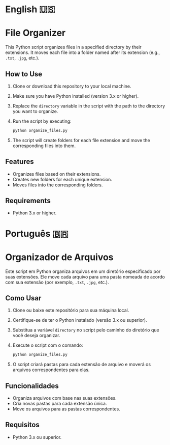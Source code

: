 # English :us:
# File Organizer

This Python script organizes files in a specified directory by their extensions. It moves each file into a folder named after its extension (e.g., `.txt`, `.jpg`, etc.).

## How to Use

1. Clone or download this repository to your local machine.
2. Make sure you have Python installed (version 3.x or higher).
3. Replace the `directory` variable in the script with the path to the directory you want to organize.
4. Run the script by executing:

   ```bash
   python organize_files.py
   ```

5. The script will create folders for each file extension and move the corresponding files into them.

## Features

- Organizes files based on their extensions.
- Creates new folders for each unique extension.
- Moves files into the corresponding folders.

## Requirements

- Python 3.x or higher.

  

# Português :brazil:
# Organizador de Arquivos

Este script em Python organiza arquivos em um diretório especificado por suas extensões. Ele move cada arquivo para uma pasta nomeada de acordo com sua extensão (por exemplo, `.txt`, `.jpg`, etc.).

## Como Usar

1. Clone ou baixe este repositório para sua máquina local.
2. Certifique-se de ter o Python instalado (versão 3.x ou superior).
3. Substitua a variável `directory` no script pelo caminho do diretório que você deseja organizar.
4. Execute o script com o comando:

   ```bash
   python organize_files.py
   ```

5. O script criará pastas para cada extensão de arquivo e moverá os arquivos correspondentes para elas.

## Funcionalidades

- Organiza arquivos com base nas suas extensões.
- Cria novas pastas para cada extensão única.
- Move os arquivos para as pastas correspondentes.

## Requisitos

- Python 3.x ou superior.
